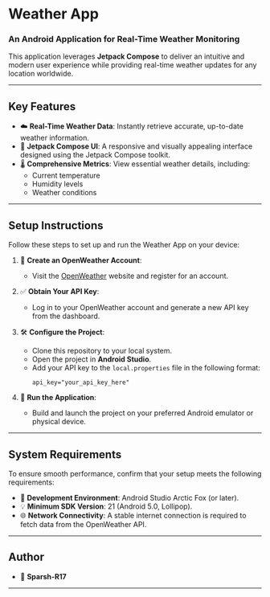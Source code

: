 # Weather App

### An Android Application for Real-Time Weather Monitoring

This application leverages **Jetpack Compose** to deliver an intuitive and modern user experience while providing real-time weather updates for any location worldwide.

---

## Key Features

- ☁️ **Real-Time Weather Data**: Instantly retrieve accurate, up-to-date weather information.
- 🔧 **Jetpack Compose UI**: A responsive and visually appealing interface designed using the Jetpack Compose toolkit.
- 🌡️ **Comprehensive Metrics**: View essential weather details, including:
  - Current temperature
  - Humidity levels
  - Weather conditions

---

## Setup Instructions

Follow these steps to set up and run the Weather App on your device:

1. 📄 **Create an OpenWeather Account**:
   - Visit the [OpenWeather](https://openweathermap.org/) website and register for an account.

2. ✅ **Obtain Your API Key**:
   - Log in to your OpenWeather account and generate a new API key from the dashboard.

3. 🛠️ **Configure the Project**:
   - Clone this repository to your local system.
   - Open the project in **Android Studio**.
   - Add your API key to the `local.properties` file in the following format:
     ```
     api_key="your_api_key_here"
     ```

4. 🚀 **Run the Application**:
   - Build and launch the project on your preferred Android emulator or physical device.

---

## System Requirements

To ensure smooth performance, confirm that your setup meets the following requirements:

- 💼 **Development Environment**: Android Studio Arctic Fox (or later).
- 💡 **Minimum SDK Version**: 21 (Android 5.0, Lollipop).
- 🌐 **Network Connectivity**: A stable internet connection is required to fetch data from the OpenWeather API.

---

## Author

- 👤 **Sparsh-R17**

---
